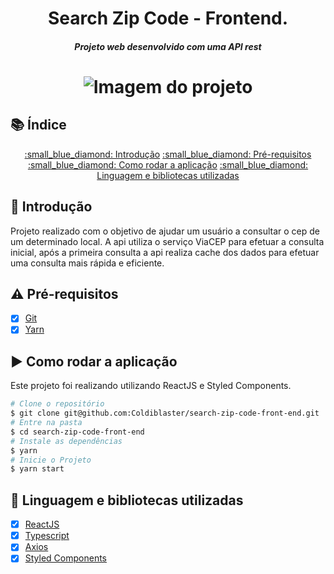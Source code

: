 <h1 align="center">
    Search Zip Code - Frontend.
    <h5 align="center">
      Projeto web desenvolvido com uma API rest
    </h5>
</h1>


<h1 align="center">
  <img src="https://i.ibb.co/Y3Y3Xqz/2021-09-28-13-47.png" alt="Imagem do projeto" border="0" />
</h1>

## 📚 Índice

<p align="center">
  <a href="#thought_balloon-introdução">:small_blue_diamond: Introdução</a>
  <a href="#warning-pré-requisitos">:small_blue_diamond: Pré-requisitos</a>
  <a href="#arrow_forward-como-rodar-a-aplicação">:small_blue_diamond: Como rodar a aplicação</a>
  <a href="#open_file_folder-linguagem-e-bibliotecas-utilizadas">:small_blue_diamond: Linguagem e bibliotecas utilizadas</a>
</p>


## :thought_balloon: Introdução

Projeto realizado com o objetivo de ajudar um usuário a consultar o cep de um determinado local.
A api utiliza o serviço ViaCEP para efetuar a consulta inicial, após a primeira consulta a api realiza cache dos dados para efetuar uma consulta mais rápida e eficiente.


## :warning: Pré-requisitos

- [x] [Git](https://git-scm.com)
- [x] [Yarn](https://yarnpkg.com/)

## :arrow_forward: Como rodar a aplicação

Este projeto foi realizando utilizando ReactJS e Styled Components.

```bash
# Clone o repositório
$ git clone git@github.com:Coldiblaster/search-zip-code-front-end.git
# Entre na pasta
$ cd search-zip-code-front-end
# Instale as dependências
$ yarn
# Inicie o Projeto
$ yarn start
```

## :open_file_folder: Linguagem e bibliotecas utilizadas

- [x] [ReactJS](https://pt-br.reactjs.org/)
- [x] [Typescript](https://www.typescriptlang.org/)
- [x] [Axios](https://axios-http.com/)
- [x] [Styled Components](https://styled-components.com/)
